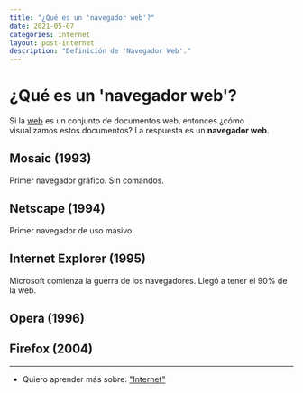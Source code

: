 ```yaml
---
title: "¿Qué es un 'navegador web'?"
date: 2021-05-07
categories: internet
layout: post-internet
description: "Definición de 'Navegador Web'."
---
```


# ¿Qué es un 'navegador web'?
Si la [web](que-es-web) es un conjunto de documentos web, entonces ¿cómo visualizamos estos documentos? La respuesta es un **navegador web**.

## Mosaic (1993)
Primer navegador gráfico. Sin comandos.

## Netscape (1994)
Primer navegador de uso masivo.

## Internet Explorer (1995)
Microsoft comienza la guerra de los navegadores. Llegó a tener el 90% de la web.

## Opera (1996)

## Firefox (2004)


***

- Quiero aprender más sobre: ["Internet"](../00/internet)

